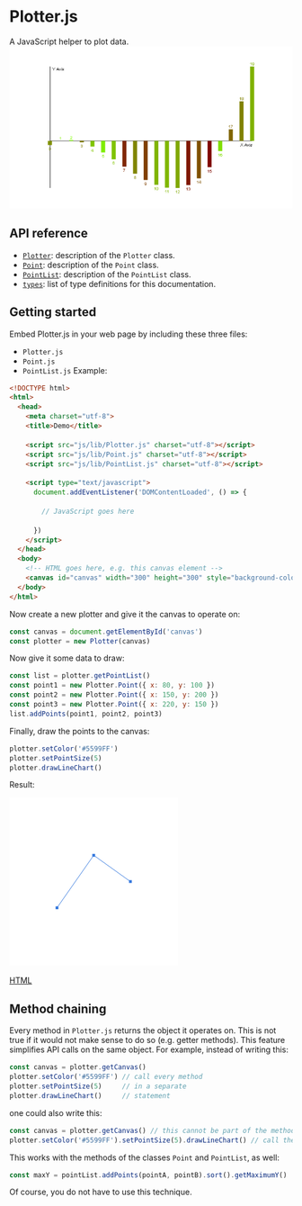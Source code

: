 # Plotter.js
A JavaScript helper to plot data.
![Demo](docs/demo.png)

## API reference
* [`Plotter`](docs/Plotter.md): description of the `Plotter` class.
* [`Point`](docs/Point.md): description of the `Point` class.
* [`PointList`](docs/PointList.md): description of the `PointList` class.
* [`types`](docs/types.md): list of type definitions for this documentation.

## Getting started
Embed Plotter.js in your web page by including these three files:
* `Plotter.js`
* `Point.js`
* `PointList.js`
Example:
```HTML
<!DOCTYPE html>
<html>
  <head>
    <meta charset="utf-8">
    <title>Demo</title>

    <script src="js/lib/Plotter.js" charset="utf-8"></script>
    <script src="js/lib/Point.js" charset="utf-8"></script>
    <script src="js/lib/PointList.js" charset="utf-8"></script>

    <script type="text/javascript">
      document.addEventListener('DOMContentLoaded', () => {

        // JavaScript goes here

      })
    </script>
  </head>
  <body>
    <!-- HTML goes here, e.g. this canvas element -->
    <canvas id="canvas" width="300" height="300" style="background-color: lightgrey;"></canvas>
  </body>
</html>
```
Now create a new plotter and give it the canvas to operate on:
```JavaScript
const canvas = document.getElementById('canvas')
const plotter = new Plotter(canvas)
```
Now give it some data to draw:
```JavaScript
const list = plotter.getPointList()
const point1 = new Plotter.Point({ x: 80, y: 100 })
const point2 = new Plotter.Point({ x: 150, y: 200 })
const point3 = new Plotter.Point({ x: 220, y: 150 })
list.addPoints(point1, point2, point3)
```
Finally, draw the points to the canvas:
```JavaScript
plotter.setColor('#5599FF')
plotter.setPointSize(5)
plotter.drawLineChart()
```
Result:

![Demo Result](docs/demo-result.png)

[HTML](https://github.com/PeterMader/Plotter.js/blob/master/docs/demo.html)

## Method chaining
Every method in `Plotter.js` returns the object it operates on. This is not true if it would not make sense to do so (e.g. getter methods). This feature simplifies API calls on the same object. For example, instead of writing this:
```JavaScript
const canvas = plotter.getCanvas()
plotter.setColor('#5599FF') // call every method
plotter.setPointSize(5)     // in a separate
plotter.drawLineChart()     // statement
```
one could also write this:
```JavaScript
const canvas = plotter.getCanvas() // this cannot be part of the method chain
plotter.setColor('#5599FF').setPointSize(5).drawLineChart() // call the methods in a method chain
```
This works with the methods of the classes `Point` and `PointList`, as well:
```JavaScript
const maxY = pointList.addPoints(pointA, pointB).sort().getMaximumY()
```
Of course, you do not have to use this technique.
